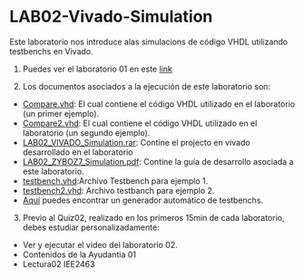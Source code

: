 # LAB02-Vivado-Simulation

Este laboratorio nos introduce alas simulacions de código VHDL utilizando testbenchs en Vivado.

1. Puedes ver el laboratorio 01 en este [link](https://youtu.be/QokZ1R7vCYQ)

2. Los documentos asociados a la ejecución de este laboratorio son:

* [Compare.vhd](https://github.com/IEE2463-SEP/LAB02-Vivado-Simulation/blob/main/Compare.vhd): El cual contiene el código VHDL utilizado en el laboratorio (un primer ejemplo).
* [Compare2.vhd](https://github.com/IEE2463-SEP/LAB02-Vivado-Simulation/blob/main/Compare2.vhd): El cual contiene el código VHDL utilizado en el laboratorio (un segundo ejemplo).
* [LAB02_VIVADO_Simulation.rar](https://github.com/IEE2463-SEP/LAB02-Vivado-Simulation/blob/main/LAB02_Vivado_Simulation.rar): Contine el projecto en vivado desarrollado en el laboratorio
* [LAB02_ZYBOZ7_Simulation.pdf](https://github.com/IEE2463-SEP/LAB02-Vivado-Simulation/blob/main/LAB02_ZYBOZ7_Simulation.pdf): Contine la guía de desarrollo asociada a este laboratorio.
* [testbench.vhd](https://github.com/IEE2463-SEP/LAB02-Vivado-Simulation/blob/main/testbench.vhd):Archivo Testbench para ejemplo 1.
* [testbench2.vhd](https://github.com/IEE2463-SEP/LAB02-Vivado-Simulation/blob/main/testbench2.vhd): Archivo testbanch para ejemplo 2.
* [Aquí](https://www.doulos.com/knowhow/perl/vhdl-testbench-creation-using-perl/) puedes encontrar un generador automático de testbenchs. 

3. Previo al Quiz02, realizado en los primeros 15min de cada laboratorio, debes estudiar personalizadamente:

* Ver y ejecutar el video del laboratorio 02.
* Contenidos de la Ayudantia 01
* Lectura02 IEE2463
